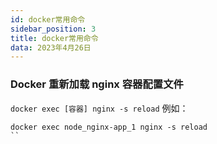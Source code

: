 ```yaml
---
id: docker常用命令
sidebar_position: 3
title: docker常用命令
data: 2023年4月26日
---
```


### Docker 重新加载 nginx 容器配置文件

`docker exec [容器] nginx -s reload`
例如：
```shell
docker exec node_nginx-app_1 nginx -s reload
``